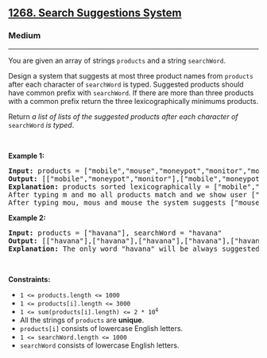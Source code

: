<h2><a href="https://leetcode.com/problems/search-suggestions-system/">1268. Search Suggestions System</a></h2><h3>Medium</h3><hr><div bis_skin_checked="1"><p>You are given an array of strings <code>products</code> and a string <code>searchWord</code>.</p>

<p>Design a system that suggests at most three product names from <code>products</code> after each character of <code>searchWord</code> is typed. Suggested products should have common prefix with <code>searchWord</code>. If there are more than three products with a common prefix return the three lexicographically minimums products.</p>

<p>Return <em>a list of lists of the suggested products after each character of </em><code>searchWord</code><em> is typed</em>.</p>

<p>&nbsp;</p>
<p><strong class="example">Example 1:</strong></p>

<pre><strong>Input:</strong> products = ["mobile","mouse","moneypot","monitor","mousepad"], searchWord = "mouse"
<strong>Output:</strong> [["mobile","moneypot","monitor"],["mobile","moneypot","monitor"],["mouse","mousepad"],["mouse","mousepad"],["mouse","mousepad"]]
<strong>Explanation:</strong> products sorted lexicographically = ["mobile","moneypot","monitor","mouse","mousepad"].
After typing m and mo all products match and we show user ["mobile","moneypot","monitor"].
After typing mou, mous and mouse the system suggests ["mouse","mousepad"].
</pre>

<p><strong class="example">Example 2:</strong></p>

<pre><strong>Input:</strong> products = ["havana"], searchWord = "havana"
<strong>Output:</strong> [["havana"],["havana"],["havana"],["havana"],["havana"],["havana"]]
<strong>Explanation:</strong> The only word "havana" will be always suggested while typing the search word.
</pre>

<p>&nbsp;</p>
<p><strong>Constraints:</strong></p>

<ul>
	<li><code>1 &lt;= products.length &lt;= 1000</code></li>
	<li><code>1 &lt;= products[i].length &lt;= 3000</code></li>
	<li><code>1 &lt;= sum(products[i].length) &lt;= 2 * 10<sup>4</sup></code></li>
	<li>All the strings of <code>products</code> are <strong>unique</strong>.</li>
	<li><code>products[i]</code> consists of lowercase English letters.</li>
	<li><code>1 &lt;= searchWord.length &lt;= 1000</code></li>
	<li><code>searchWord</code> consists of lowercase English letters.</li>
</ul>
</div>